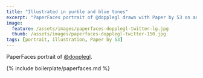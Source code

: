 ```yaml
---
title: "Illustrated in purble and blue tones"
excerpt: "PaperFaces portrait of @dopplegl drawn with Paper by 53 on an iPad."
image: 
  feature: /assets/images/paperfaces-dopplegl-twitter-lg.jpg
  thumb: /assets/images/paperfaces-dopplegl-twitter-150.jpg
tags: [portrait, illustration, Paper by 53]
---
```


PaperFaces portrait of [@dopplegl](http://twitter.com/dopplegl).

{% include boilerplate/paperfaces.md %}